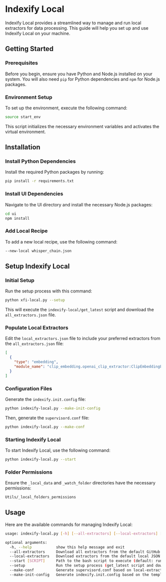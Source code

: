# Indexify Local

Indexify Local provides a streamlined way to manage and run local extractors for data processing. This guide will help you set up and use Indexify Local on your machine.

## Getting Started

### Prerequisites

Before you begin, ensure you have Python and Node.js installed on your system. You will also need `pip` for Python dependencies and `npm` for Node.js packages.

### Environment Setup

To set up the environment, execute the following command:

```bash
source start_env
```

This script initializes the necessary environment variables and activates the virtual environment.

## Installation

### Install Python Dependencies

Install the required Python packages by running:

```bash
pip install -r requirements.txt
```

### Install UI Dependencies

Navigate to the UI directory and install the necessary Node.js packages:

```bash
cd ui
npm install
```

### Add Local Recipe

To add a new local recipe, use the following command:

```bash
--new-local whisper_chain.json
```

## Setup Indexify Local

### Initial Setup

Run the setup process with this command:

```bash
python xfi-local.py --setup
```

This will execute the `indexify-local/get_latest` script and download the `all_extractors.json` file.

### Populate Local Extractors

Edit the `local_extractors.json` file to include your preferred extractors from the `all_extractors.json` file:

```json
[
  {
    "type": "embedding",
    "module_name": "clip_embedding.openai_clip_extractor:ClipEmbeddingExtractor"
  }
]
```

### Configuration Files

Generate the `indexify.init.config` file:

```bash
python indexify-local.py --make-init-config
```

Then, generate the `supervisord.conf` file:

```bash
python indexify-local.py --make-conf
```

### Starting Indexify Local

To start Indexify Local, use the following command:

```bash
python indexify-local.py --start
```

### Folder Permissions

Ensure the `_local_data` and `_watch_folder` directories have the necessary permissions:

```bash
Utils/_local_folders_permissions
```

## Usage

Here are the available commands for managing Indexify Local:

```bash
usage: indexify-local.py [-h] [--all-extractors] [--local-extractors] [--start [SCRIPT]] [--setup] [--make-conf] [--make-init-config]

optional arguments:
  -h, --help           show this help message and exit
  --all-extractors     Download all extractors from the default GitHub URL
  --local-extractors   Download extractors from the default local JSON file (local_extractors.json)
  --start [SCRIPT]     Path to the bash script to execute (default: run start_env and start_xfi)
  --setup              Run the setup process (get_latest script and download all_extractors.json)
  --make-conf          Generate supervisord.conf based on local-extractors.json
  --make-init-config   Generate indexify.init.config based on the template
```
